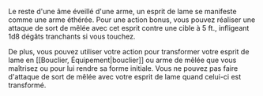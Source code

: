 Le reste d'une âme éveillé d'une arme, un esprit de lame se manifeste comme une arme éthérée. Pour une action bonus, vous pouvez réaliser une attaque de sort de mêlée avec cet esprit contre une cible à 5 ft., infligeant 1d8 dégâts tranchants si vous touchez.

De plus, vous pouvez utiliser votre action pour transformer votre esprit de lame en [[Bouclier, Équipement|bouclier]] ou arme de mêlée que vous maîtrisez ou pour lui rendre sa forme initiale. Vous ne pouvez pas faire d'attaque de sort de mêlée avec votre esprit de lame quand celui-ci est transformé.